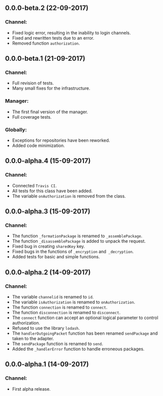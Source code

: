## 0.0.0-beta.2 (22-09-2017)
### Channel:
* Fixed logic error, resulting in the inability to login channels.
* Fixed and rewritten tests due to an error.
* Removed function `authorization`.

## 0.0.0-beta.1 (21-09-2017)
### Channel:
* Full revision of tests.
* Many small fixes for the infrastructure.

### Manager:
* The first final version of the manager.
* Full coverage tests.

### Globally:
* Exceptions for repositories have been reworked.
* Added code minimization.

## 0.0.0-alpha.4 (15-09-2017)
### Channel:
* Connected `Travis CI`.
* All tests for this class have been added.
* The variable `onAuthorization` is removed from the class.

## 0.0.0-alpha.3 (15-09-2017)
### Channel:
* The function `_formationPackage` is renamed to `_assemblePackage`.
* The function `_disassemblePackage` is added to unpack the request.
* Fixed bug in creating `sharedKey` key.
* Fixed bugs in the functions of `_encryption` and` _decryption`.
* Added tests for basic and simple functions.

## 0.0.0-alpha.2 (14-09-2017)
### Channel:
* The variable `channelid` is renamed to `id`.
* The variable `isAuthorization` is renamed to `onAuthorization`.
* The function `connection` is renamed to `connect`.
* The function `disconnection` is renamed to `disconnect`.
* The `connect` function can accept an optional logical parameter to control authorization.
* Refused to use the library `lodash`.
* The `handlerOutgoingPacket` function has been renamed `sendPackage` and taken to the adapter.
* The `sendPackage` function is renamed to `send`.
* Added the `_handlerError` function to handle erroneous packages.

## 0.0.0-alpha.1 (14-09-2017)
### Channel:
* First alpha release.
